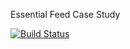 Essential Feed Case Study

[![Build Status](https://travis-ci.com/RRReDz/EssentialFeed.svg?branch=main)](https://travis-ci.com/RRReDz/EssentialFeed)
